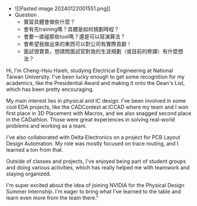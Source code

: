 * ![[Pasted image 20240122001551.png]]
* Question
	* 實習具體會做些什麼？
	* 會有先training嗎？具體是如何規劃時程？
	* 會要一直碰那些tool嗎？還是可以寫演算法？
	* 會希望我做出來的東西可以對公司有實際貢獻！
	* 面試很寶貴，想請問面試官對我的生涯規劃（或目前的修課）有什麼想法？

Hi, I'm Cheng-Hsiu Hsieh, studying Electrical Engineering at National Taiwan University. I've been lucky enough to get some recognition for my academics, like the Presidential Award and making it onto the Dean's List, which has been pretty encouraging.

My main interest lies in physical and IC design. I've been involved in some cool EDA projects, like the CADContest at ICCAD where my team and I won first place in 3D Placement with Macros, and we also snagged second place in the CADathlon. Those were great experiences in solving real-world problems and working as a team.

I've also collaborated with Delta Electronics on a project for PCB Layout Design Automation. My role was mostly focused on trace routing, and I learned a ton from that.

Outside of classes and projects, I've enjoyed being part of student groups and doing various activities, which has really helped me with teamwork and staying organized.

I'm super excited about the idea of joining NVIDIA for the Physical Design Summer Internship. I'm eager to bring what I've learned to the table and learn even more from the team there."